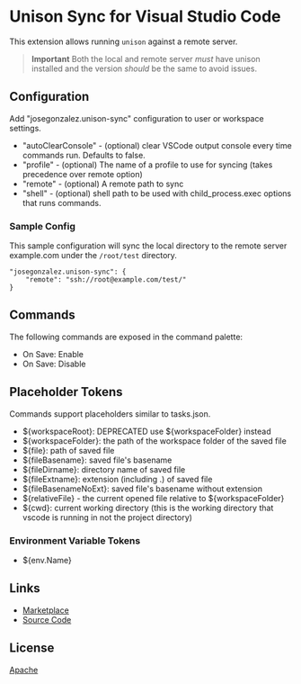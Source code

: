 # Unison Sync for Visual Studio Code
This extension allows running `unison` against a remote server.

> **Important**
> Both the local and remote server _must_ have unison installed and the version _should_ be the same to avoid issues.

## Configuration

Add "josegonzalez.unison-sync" configuration to user or workspace settings.

* "autoClearConsole" - (optional) clear VSCode output console every time commands run. Defaults to false.
* "profile" - (optional) The name of a profile to use for syncing (takes precedence over remote option)
* "remote" - (optional) A remote path to sync
* "shell" - (optional) shell path to be used with child_process.exec options that runs commands.

### Sample Config

This sample configuration will sync the local directory to the remote server example.com under the `/root/test` directory.

    "josegonzalez.unison-sync": {
		"remote": "ssh://root@example.com/test/"
	}

## Commands

The following commands are exposed in the command palette:
* On Save: Enable
* On Save: Disable

## Placeholder Tokens

Commands support placeholders similar to tasks.json.

* ${workspaceRoot}: DEPRECATED use ${workspaceFolder} instead
* ${workspaceFolder}: the path of the workspace folder of the saved file
* ${file}: path of saved file
* ${fileBasename}: saved file's basename
* ${fileDirname}: directory name of saved file
* ${fileExtname}: extension (including .) of saved file
* ${fileBasenameNoExt}: saved file's basename without extension
* ${relativeFile} - the current opened file relative to ${workspaceFolder}
* ${cwd}: current working directory (this is the working directory that vscode is running in not the project directory)

### Environment Variable Tokens

* ${env.Name}

## Links

* [Marketplace](https://marketplace.visualstudio.com/items/josegonzalez.UnisonSync)
* [Source Code](https://github.com/josegonzalez/vscode-unison)

## License

[Apache](https://github.com/josegonzalez/vscode-vscode-unison/blob/master/LICENSE)
